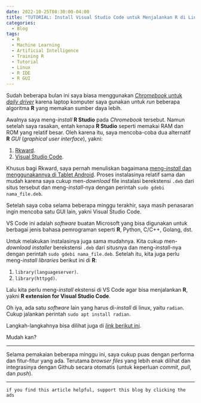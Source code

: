 ```yaml
---
date: 2022-10-25T08:30:00-04:00
title: "TUTORIAL: Install Visual Studio Code untuk Menjalankan R di Linux atau Chromebook"
categories:
  - Blog
tags:
  - R
  - Machine Learning
  - Artificial Intelligence
  - Training R
  - Tutorial
  - Linux
  - R IDE
  - R GUI
---
```



Sudah beberapa bulan ini saya biasa menggunakan [*Chromebook* untuk
*daily driver*](https://ikanx101.com/blog/samsung-chr/) karena laptop
komputer saya gunakan untuk *run* beberapa algoritma **R** yang memakan
sumber daya lebih.

Awalnya saya meng-*install* **R Studio** pada *Chromebook* tersebut.
Namun setelah saya rasakan, entah kenapa **R Studio** seperti memakai
RAM dan ROM yang relatif besar. Oleh karena itu, saya mencoba-coba dua
alternatif **R** *GUI* (*graphical user interface*), yakni:

1.  [Rkward](https://rkward.kde.org/).
2.  [Visual Studio Code](https://code.visualstudio.com/).

Khusus bagi Rkward, saya pernah menuliskan bagaimana [meng-*install*
dan menggunakannya di Tablet Android](https://ikanx101.com/blog/rkward-debian/). Proses instalasinya relatif sama dan mudah karena saya cukup men-*download* file instalasi berekstensi `.deb` dari situs tersebut dan meng-*install*-nya dengan perintah `sudo gdebi nama_file.deb`.

Setelah saya coba selama beberapa minggu terakhir, saya masih penasaran
ingin mencoba satu GUI lain, yakni Visual Studio Code.

VS Code ini adalah *software* buatan Microsoft yang bisa digunakan untuk
berbagai jenis bahasa pemrograman seperti **R**, Python, C/C++, Golang,
dst.

Untuk melakukan instalasinya juga sama mudahnya. Kita cukup
men-*download installer* berekstensi `.deb` dari situsnya dan
meng-*install*-nya dengan perintah `sudo gdebi nama_file.deb`. Setelah
itu, kita juga perlu meng-*install* *libraries* berikut ini di **R**:

1.  `library(languageserver)`.
2.  `library(httpgd)`.

Lalu kita perlu meng-*install* ekstensi di VS Code agar bisa menjalankan
**R**, yakni **R extension for Visual Studio Code**.

Oh iya, ada satu *software* lain yang harus di-*install* di linux, yaitu
`radian`. Cukup jalankan perintah `sudo apt install radian`.

Langkah-langkahnya bisa dilihat juga di [*link* berikut
ini](https://code.visualstudio.com/docs/languages/r).

Mudah kan?

------------------------------------------------------------------------

Selama pemakaian beberapa minggu ini, saya cukup puas dengan performa
dan fitur-fitur yang ada. Terutama *browser files* yang lebih enak
dilihat dan integrasinya dengan Github secara otomatis (untuk keperluan
*commit*, *pull*, dan *push*).

------------------------------------------------------------------------

`if you find this article helpful, support this blog by clicking the ads`
